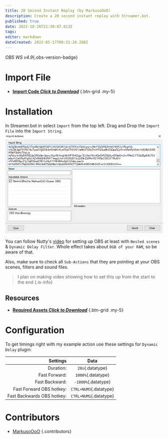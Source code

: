 ```yaml
---
title: 20 Second Instant Replay (by MarkusoOoO)
description: Create a 20 second instant replay with Streamer.bot.
published: true
date: 2022-10-26T22:30:07.813Z
tags: 
editor: markdown
dateCreated: 2022-05-17T00:31:26.288Z
---
```


*OBS WS v4.9*{.obs-version-badge} 
# Import File

- [<i class="mdi mdi-file-download"></i> **Import Code *Click to Download***](/assets/20-sec-instant-replay/files/rewind-import.sb)
{.btn-grid .my-5}

# Installation
In Streamer.bot in select `Import` from the top left.
Drag and Drop the `Import File` into the `Import String`. 
![20-sec-instant-replay.png](/assets/20-sec-instant-replay/images/20-sec-instant-replay.png)

You can follow Nutty's [video](https://youtu.be/NuWKrpNCE1k) for setting up OBS at least with `Nested scenes` & `Dynamic Delay Filter`.
Whole effect takes about `8GB of your RAM`, so be aware of that.

Also, make sure to check all `Sub-Actions` that they are pointing at your OBS scenes, filters and sound files.
>I plan on making video showing how to set this up from the start to the end {.is-info}


## Resources
- [<i class="mdi mdi-folder-download"></i> **Required Assets *Click to Download***](/assets/20-sec-instant-replay/files/Rewind-Effect.zip)
{.btn-grid .my-5}

# Configuration
To get timings right with my example action use these settings for `Dynamic Delay` plugin:

Settings | Data
---:|:---:
Duration: | `20s`{.datatype}
Fast Forward: | `1000%`{.datatype}
Fast Backward: | `-1000%`{.datatype}
Fast Forward OBS hotkey: | `CTRL+NUM3`{.datatype}
Fast Backwards OBS hotkey: | `CTRL+NUM1`{.datatype}

# Contributors

 - [<i class="mdi mdi-twitch"></i> MarkusoOoO](https://www.twitch.tv/markusoooo)
 {.contributors}

